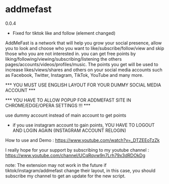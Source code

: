 # addmefast

0.0.4
- Fixed for tiktok like and follow (element changed)

AddMeFast is a network that will help you grow your social presence, allow you to look and choose who you want to like/subscribe/follow/view and skip those who you are not interested in. 
you can get free points by liking/following/viewing/subscribing/listening the others pages/accounts/videos/profiles/music. 
The points you get will be used to increase likes/views/shares and others on your social media accounts such as Facebook, Twitter, Instagram, TikTok, YouTube and many more.

*** YOU MUST USE ENGLISH LAYOUT FOR YOUR DUMMY SOCIAL MEDIA ACCOUNT ***

*** YOU HAVE TO ALLOW POPUP FOR ADDMEFAST SITE IN CHROME/EDGE/OPERA SETTINGS !!! ***


use dummy account instead of main account to get points
- if you use instagram account to gain points, YOU HAVE TO LOGOUT AND LOGIN AGAIN (INSTAGRAM ACCOUNT RELOGIN)

How to use and Demo : https://www.youtube.com/watch?v=_DTZEEoTzZk

I really hope for your support by subscribing to my youtube channel :
https://www.youtube.com/channel/UCqRqvw9n7Lrh79x3dRDOkDg

note: The extension may not work in the future if tiktok/instagram/addmefast change their layout, in this case, you should subscribe my channel to get an update for the new script.
